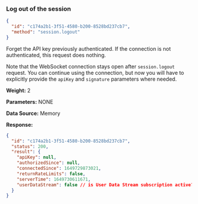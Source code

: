 ### Log out of the session​

```json
{  
  "id": "c174a2b1-3f51-4580-b200-8528bd237cb7",  
  "method": "session.logout"  
}
```

Forget the API key previously authenticated.
If the connection is not authenticated, this request does nothing.

Note that the WebSocket connection stays open after `session.logout` request.
You can continue using the connection,
but now you will have to explicitly provide the `apiKey` and `signature` parameters where needed.

**Weight:**
2

**Parameters:**
NONE

**Data Source:**
Memory

**Response:**

```json
{  
  "id": "c174a2b1-3f51-4580-b200-8528bd237cb7",  
  "status": 200,  
  "result": {  
    "apiKey": null,  
    "authorizedSince": null,  
    "connectedSince": 1649729873021,  
    "returnRateLimits": false,  
    "serverTime": 1649730611671,  
    "userDataStream": false // is User Data Stream subscription active?  
  }  
}
```


